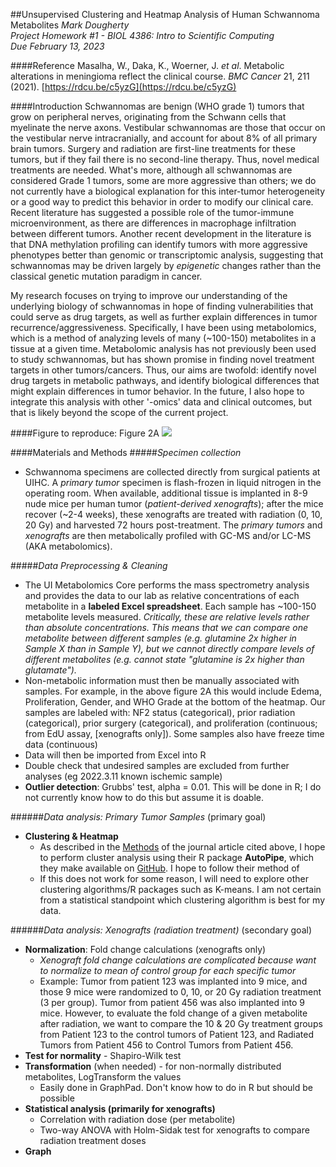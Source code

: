 ##Unsupervised Clustering and Heatmap Analysis of Human Schwannoma Metabolites
*Mark Dougherty*     
*Project Homework #1 - BIOL 4386: Intro to Scientific Computing*     
*Due February 13, 2023*      

####Reference
Masalha, W., Daka, K., Woerner, J. *et al*. Metabolic alterations in meningioma reflect the clinical course. *BMC Cancer* 21, 211 (2021).
[https://rdcu.be/c5yzG](https://rdcu.be/c5yzG)

####Introduction
Schwannomas are benign (WHO grade 1) tumors that grow on peripheral nerves, originating from the Schwann cells that myelinate the nerve axons. Vestibular schwannomas are those that occur on the vestibular nerve intracranially, and account for about 8% of all primary brain tumors. Surgery and radiation are first-line treatments for these tumors, but if they fail there is no second-line therapy. Thus, novel medical treatments are needed. What's more, although all schwannomas are considered Grade 1 tumors, some are more aggressive than others; we do not currently have a biological explanation for this inter-tumor heterogeneity or a good way to predict this behavior in order to modify our clinical care. Recent literature has suggested a possible role of the tumor-immune microenvironment, as there are differences in macrophage infiltration between different tumors. Another recent development in the literature is that DNA methylation profiling can identify tumors with more aggressive phenotypes better than genomic or transcriptomic analysis, suggesting that schwannomas may be driven largely by *epigenetic* changes rather than the classical genetic mutation paradigm in cancer.  
  
My research focuses on trying to improve our understanding of the underlying biology of schwannomas in hope of finding vulnerabilities that could serve as drug targets, as well as further explain differences in tumor recurrence/aggressiveness. Specifically, I have been using metabolomics, which is a method of analyzing levels of many (~100-150) metabolites in a tissue at a given time. Metabolomic analysis has not previously been used to study schwannomas, but has shown promise in finding novel treatment targets in other tumors/cancers. Thus, our aims are twofold: identify novel drug targets in metabolic pathways, and identify biological differences that might explain differences in tumor behavior. In the future, I also hope to integrate this analysis with other '-omics' data and clinical outcomes, but that is likely beyond the scope of the current project.

####Figure to reproduce: Figure 2A
![](https://media.springernature.com/full/springer-static/image/art%3A10.1186%2Fs12885-021-07887-5/MediaObjects/12885_2021_7887_Fig2_HTML.png)

####Materials and Methods
#####*Specimen collection*  
- Schwannoma specimens are collected directly from surgical patients at UIHC. A *primary tumor* specimen is flash-frozen in liquid nitrogen in the operating room. When available, additional tissue is implanted in 8-9 nude mice per human tumor (*patient-derived xenografts*); after the mice recover (~2-4 weeks), these xenografts are treated with radiation (0, 10, 20 Gy) and harvested 72 hours post-treatment. The *primary tumors* and *xenografts* are then metabolically profiled with GC-MS and/or LC-MS (AKA metabolomics).  
  
#####*Data Preprocessing & Cleaning*

-  The UI Metabolomics Core performs the mass spectrometry analysis and provides the data to our lab as relative concentrations of each metabolite in a **labeled Excel spreadsheet**. Each sample has ~100-150 metabolite levels measured. *Critically, these are relative levels rather than absolute concentrations. This means that we can compare one metabolite between different samples (e.g. glutamine 2x higher in Sample X than in Sample Y), but we cannot directly compare levels of different metabolites (e.g. cannot state "glutamine is 2x higher than glutamate").*
-  Non-metabolic information must then be manually associated with samples. For example, in the above figure 2A this would include Edema, Proliferation, Gender, and WHO Grade at the bottom of the heatmap. Our samples are labeled with: NF2 status (categorical), prior radiation (categorical), prior surgery (categorical), and proliferation (continuous; from EdU assay, [xenografts only]). Some samples also have freeze time data (continuous)
-  Data will then be imported from Excel into R
-  Double check that undesired samples are excluded from further analyses (eg 2022.3.11 known ischemic sample)
-  **Outlier detection**: Grubbs' test, alpha = 0.01. This will be done in R; I do not currently know how to do this but assume it is doable.

######*Data analysis: Primary Tumor Samples* (primary goal)
- **Clustering & Heatmap**
	- As described in the [Methods](https://bmccancer.biomedcentral.com/articles/10.1186/s12885-021-07887-5#Sec2 "Methods Section") of the journal article cited above, I hope to perform cluster analysis using their R package **AutoPipe**, which they make available on [GitHub](https://github.com/heilandd/AutoPipe). I hope to follow their method of 
	- If this does not work for some reason, I will need to explore other clustering algorithms/R packages such as K-means. I am not certain from a statistical standpoint which clustering algorithm is best for my data.

######*Data analysis: Xenografts (radiation treatment)* (secondary goal)
-  **Normalization**: Fold change calculations (xenografts only)
	- *Xenograft fold change calculations are complicated because want to normalize to mean of control group for each specific tumor*
	- Example: Tumor from patient 123 was implanted into 9 mice, and those 9 mice were randomized to 0, 10, or 20 Gy radiation treatment (3 per group). Tumor from patient 456 was also implanted into 9 mice. However, to evaluate the fold change of a given metabolite after radiation, we want to compare the 10 & 20 Gy treatment groups from Patient 123 to the control tumors of Patient 123, and Radiated Tumors from Patient 456 to Control Tumors from Patient 456.
- **Test for normality** - Shapiro-Wilk test
- **Transformation** (when needed) - for non-normally distributed metabolites, LogTransform the values
	- Easily done in GraphPad. Don't know how to do in R but should be possible
- **Statistical analysis (primarily for xenografts)**
	- Correlation with radiation dose (per metabolite)
	- Two-way ANOVA with Holm-Sidak test for xenografts to compare radiation treatment doses
- **Graph**

